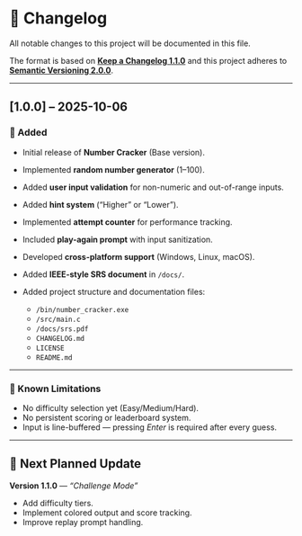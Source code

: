 # 📜 Changelog

All notable changes to this project will be documented in this file.

The format is based on [**Keep a Changelog 1.1.0**](https://keepachangelog.com/en/1.1.0/)
and this project adheres to [**Semantic Versioning 2.0.0**](https://semver.org/).

---

## \[1.0.0] – 2025-10-06

### 🎯 Added

* Initial release of **Number Cracker** (Base version).
* Implemented **random number generator** (1–100).
* Added **user input validation** for non-numeric and out-of-range inputs.
* Added **hint system** (“Higher” or “Lower”).
* Implemented **attempt counter** for performance tracking.
* Included **play-again prompt** with input sanitization.
* Developed **cross-platform support** (Windows, Linux, macOS).
* Added **IEEE-style SRS document** in `/docs/`.
* Added project structure and documentation files:

  * `/bin/number_cracker.exe`
  * `/src/main.c`
  * `/docs/srs.pdf`
  * `CHANGELOG.md`
  * `LICENSE`
  * `README.md`

---

### 🧩 Known Limitations

* No difficulty selection yet (Easy/Medium/Hard).
* No persistent scoring or leaderboard system.
* Input is line-buffered — pressing *Enter* is required after every guess.

---

## 📅 Next Planned Update

**Version 1.1.0** — *“Challenge Mode”*

* Add difficulty tiers.
* Implement colored output and score tracking.
* Improve replay prompt handling.
